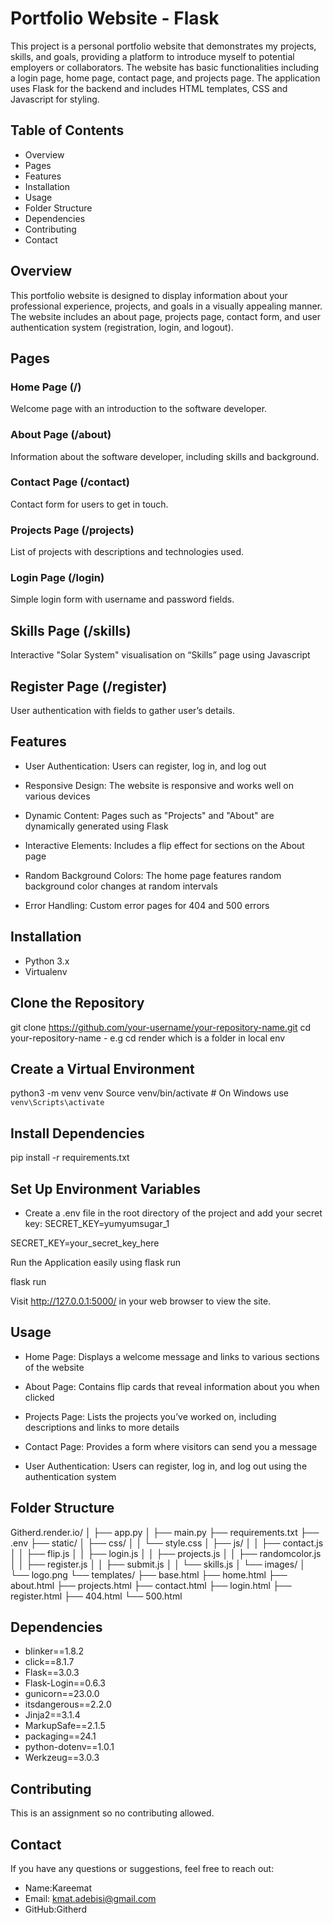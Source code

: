 # Portfolio Website - Flask

This project is a personal portfolio website that demonstrates my projects, skills, and goals, providing a platform to introduce myself to potential employers or collaborators. The website has basic functionalities including a login page, home page, contact page, and projects page. The application uses Flask for the backend and includes HTML templates, CSS and Javascript for styling.

## Table of Contents

* Overview
* Pages
* Features
* Installation
* Usage
* Folder Structure
* Dependencies
* Contributing
* Contact

## Overview

This portfolio website is designed to display information about your professional experience, projects, and goals in a visually appealing manner. The website includes an about page, projects page, contact form, and user authentication system (registration, login, and logout).

## Pages

### Home Page (/)

Welcome page with an introduction to the software developer.

### About Page (/about)

Information about the software developer, including skills and background.

### Contact Page (/contact)

Contact form for users to get in touch.

### Projects Page (/projects)

List of projects with descriptions and technologies used.

### Login Page (/login)

Simple login form with username and password fields.

## Skills Page (/skills)

Interactive "Solar System" visualisation on “Skills” page using Javascript

## Register Page (/register)

User authentication with fields to gather user’s details.

## Features

* User Authentication: Users can register, log in, and log out

* Responsive Design: The website is responsive and works well on various devices

* Dynamic Content: Pages such as "Projects" and "About" are dynamically generated using Flask

* Interactive Elements: Includes a flip effect for sections on the About page

* Random Background Colors: The home page features random background color changes at random intervals

* Error Handling: Custom error pages for 404 and 500 errors

## Installation

* Python 3.x
* Virtualenv

## Clone the Repository

git clone <https://github.com/your-username/your-repository-name.git>
cd your-repository-name - e.g cd render which is a folder in local env

## Create a Virtual Environment

python3 -m venv venv
Source venv/bin/activate  # On Windows use `venv\Scripts\activate`

## Install Dependencies

pip install -r requirements.txt

## Set Up Environment Variables

* Create a .env file in the root directory of the project and add your secret key: SECRET_KEY=yumyumsugar_1

SECRET_KEY=your_secret_key_here

Run the Application easily using flask run

flask run

Visit <http://127.0.0.1:5000/> in your web browser to view the site.

## Usage

* Home Page: Displays a welcome message and links to various sections of the website

* About Page: Contains flip cards that reveal information about you when clicked

* Projects Page: Lists the projects you’ve worked on, including descriptions and links to more details

* Contact Page: Provides a form where visitors can send you a message

* User Authentication: Users can register, log in, and log out using the authentication system

## Folder Structure

Githerd.render.io/
│
├── app.py
│
├── main.py
├── requirements.txt
├── .env
├── static/
│   ├── css/
│   │   └── style.css
│   ├── js/
│   │   ├── contact.js
│   │   ├── flip.js
│   │   ├── login.js
│   │   ├── projects.js
│   │   ├── randomcolor.js
│   │   ├── register.js
│   │   ├── submit.js
│   │   └── skills.js
│   └── images/
│       └── logo.png
└── templates/
   ├── base.html
   ├── home.html
   ├── about.html
   ├── projects.html
   ├── contact.html
   ├── login.html
   ├── register.html
   ├── 404.html
   └── 500.html

## Dependencies

* blinker==1.8.2
* click==8.1.7
* Flask==3.0.3
* Flask-Login==0.6.3
* gunicorn==23.0.0
* itsdangerous==2.2.0
* Jinja2==3.1.4
* MarkupSafe==2.1.5
* packaging==24.1
* python-dotenv==1.0.1
* Werkzeug==3.0.3

## Contributing

This is an assignment so no contributing allowed.

## Contact

If you have any questions or suggestions, feel free to reach out:

* Name:Kareemat
* Email: <kmat.adebisi@gmail.com>
* GitHub:Githerd

